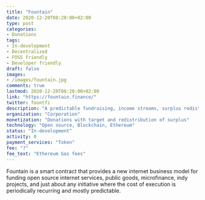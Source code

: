 ```yaml
---
title: "Fountain"
date: 2020-12-20T08:20:00+02:00
type: post
categories:
- Donations
tags:
- In-development
- Decentralized
- FOSS friendly
- Developer friendly
draft: false
images:
- /images/fountain.jpg
comments: true
lastmod: 2020-12-20T08:20:00+02:00
link: "https://fountain.finance/"
twitter: fountfi
description: "A predictable fundraising, income streams, surplus redistribution, and sustainable growth to open source and public goods." 
organization: "Corporation"
monetization: "Donations with target and redistribution of surplus"
technology: "Open source, Blockchain, Ethereum"
status: "In-development"
activity: 0
payment_services: "Token"
fee: "?"
fee_text: "Ethereum Gas fees"
---
```


Fountain is a smart contract that provides a new internet business model for funding open source internet services, public goods, microfinance, indy projects, and just about any initiative where the cost of execution is periodically recurring and mostly predictable.<!--more-->

